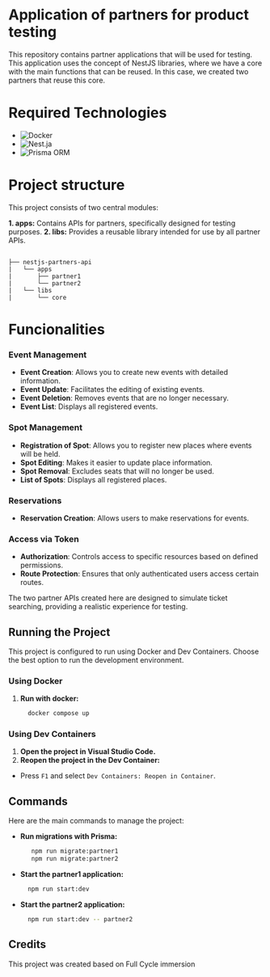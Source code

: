 # Application of partners for product testing

This repository contains partner applications that will be used for testing. This application uses the concept of NestJS libraries, where we have a core with the main functions that can be reused. In this case, we created two partners that reuse this core.

# Required Technologies

 - ![Docker](https://img.shields.io/badge/Docker-blue)
 - ![Nest.ja](https://img.shields.io/badge/Nest.js-red)
 - ![Prisma ORM](https://img.shields.io/badge/Prisma-blue)

# Project structure

This project consists of two central modules:

**1. apps:** Contains APIs for partners, specifically designed for testing purposes.
**2. libs:** Provides a reusable library intended for use by all partner APIs.

```plaintext

├── nestjs-partners-api
|   └── apps
|       ├── partner1
|       └── partner2
|   └── libs
|       └── core

````

# Funcionalities

### Event Management

  - **Event Creation**: Allows you to create new events with detailed information.
  - **Event Update**: Facilitates the editing of existing events.
  - **Event Deletion**: Removes events that are no longer necessary.
  - **Event List**: Displays all registered events.
    
### Spot Management
  - **Registration of Spot**: Allows you to register new places where events will be held.
  - **Spot Editing**: Makes it easier to update place information.
  - **Spot Removal**: Excludes seats that will no longer be used.
  - **List of Spots**: Displays all registered places.

### Reservations
  - **Reservation Creation**: Allows users to make reservations for events.

### Access via Token
  - **Authorization**: Controls access to specific resources based on defined permissions.
  - **Route Protection**: Ensures that only authenticated users access certain routes.

The two partner APIs created here are designed to simulate ticket searching, providing a realistic experience for testing.


## Running the Project

This project is configured to run using Docker and Dev Containers. Choose the best option to run the development environment.

### Using Docker

1. **Run with docker:**
   ```sh
     docker compose up 
   ```
### Using Dev Containers

1. **Open the project in Visual Studio Code.**
2. **Reopen the project in the Dev Container:**
 - Press `F1` and select `Dev Containers: Reopen in Container`.

## Commands

Here are the main commands to manage the project:

- **Run migrations with Prisma:**
   ```sh
      npm run migrate:partner1
      npm run migrate:partner2
   ```

- **Start the partner1 application:**
    ```sh
      npm run start:dev
    ```

- **Start the partner2 application:**
    ```sh
      npm run start:dev -- partner2
    ```

## Credits

This project was created based on Full Cycle immersion

